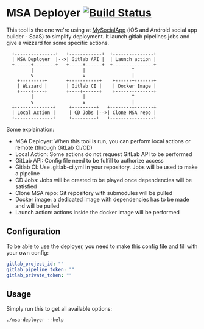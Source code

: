 # MSA Deployer [![Build Status](https://travis-ci.org/MySocialApp/msa-deployer.svg?branch=master)](https://travis-ci.org/MySocialApp/msa-deployer)

This tool is the one we're using at [MySocialApp](https://mysocialapp.io) (iOS and Android social app builder - SaaS) to simplify deployment.
It launch gitlab pipelines jobs and give a wizzard for some specific actions.

```
  +---------------+   +------------+  +---------------+
  | MSA Deployer  |-->| Gitlab API |  | Launch action |
  +------+--------+   +-----+------+  +---------------+
         |                  |                 ^
         v                  v                 |
    +---------+       +-----------+    +------+-------+
    | Wizzard |       | Gitlab CI |    | Docker Image |
    +----+----+       +----+------+    +--------------+
         |                  |                 ^
         v                  v                 |
  +--------------+     +---------+   +--------+-------+
  | Local Action |     | CD Jobs |-->| Clone MSA repo |
  +--------------+     +---------+   +----------------+
```

Some explaination:
* MSA Deployer: When this tool is run, you can perform local actions or remote (through GitLab CI/CD)
* Local Action: Some actions do not request GitLab API to be performed
* GitLab API: Config file need to be fulfill to authorize access
* Gitlab CI: Use .gitlab-ci.yml in your repository. Jobs will be used to make a pipeline
* CD Jobs: Jobs will be created to be played once dependencies will be satisfied
* Clone MSA repo: Git repository with submodules will be pulled
* Docker image: a dedicated image with dependencies has to be made and will be pulled
* Launch action: actions inside the docker image will be performed

## Configuration

To be able to use the deployer, you need to make this config file and fill with your own config:

```yaml
gitlab_project_id: ""
gitlab_pipeline_token: ""
gitlab_private_token: ""
```

## Usage

Simply run this to get all available options:

```
./msa-deployer --help
```
